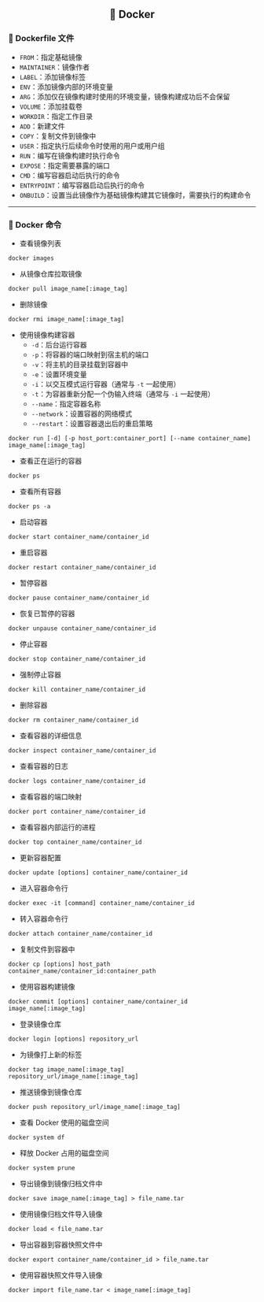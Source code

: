 <h2 align="center">📔 Docker</h2>

### 🐳 Dockerfile 文件

* `FROM`：指定基础镜像
* `MAINTAINER`：镜像作者
* `LABEL`：添加镜像标签
* `ENV`：添加镜像内部的环境变量
* `ARG`：添加仅在镜像构建时使用的环境变量，镜像构建成功后不会保留
* `VOLUME`：添加挂载卷
* `WORKDIR`：指定工作目录
* `ADD`：新建文件
* `COPY`：复制文件到镜像中
* `USER`：指定执行后续命令时使用的用户或用户组
* `RUN`：编写在镜像构建时执行命令
* `EXPOSE`：指定需要暴露的端口
* `CMD`：编写容器启动后执行的命令
* `ENTRYPOINT`：编写容器启动后执行的命令
* `ONBUILD`：设置当此镜像作为基础镜像构建其它镜像时，需要执行的构建命令

---

### 🔑 Docker 命令

* 查看镜像列表

```shell
docker images
```

* 从镜像仓库拉取镜像

```shell
docker pull image_name[:image_tag]
```

* 删除镜像

```shell
docker rmi image_name[:image_tag]
```

* 使用镜像构建容器
    * `-d`：后台运行容器
    * `-p`：将容器的端口映射到宿主机的端口
    * `-v`：将主机的目录挂载到容器中
    * `-e`：设置环境变量
    * `-i`：以交互模式运行容器（通常与 `-t` 一起使用）
    * `-t`：为容器重新分配一个伪输入终端（通常与 `-i` 一起使用）
    * `--name`：指定容器名称
    * `--network`：设置容器的网络模式
    * `--restart`：设置容器退出后的重启策略

```shell
docker run [-d] [-p host_port:container_port] [--name container_name] image_name[:image_tag]
```

* 查看正在运行的容器

```shell
docker ps
```

* 查看所有容器

```shell
docker ps -a
```

* 启动容器

```shell
docker start container_name/container_id
```

* 重启容器

```shell
docker restart container_name/container_id
```

* 暂停容器

```shell
docker pause container_name/container_id
```

* 恢复已暂停的容器

```shell
docker unpause container_name/container_id
```

* 停止容器

```shell
docker stop container_name/container_id
```

* 强制停止容器

```shell
docker kill container_name/container_id
```

* 删除容器

```shell
docker rm container_name/container_id
```

* 查看容器的详细信息

```shell
docker inspect container_name/container_id
```

* 查看容器的日志

```shell
docker logs container_name/container_id
```

* 查看容器的端口映射

```shell
docker port container_name/container_id
```

* 查看容器内部运行的进程

```shell
docker top container_name/container_id
```

* 更新容器配置

```shell
docker update [options] container_name/container_id
```

* 进入容器命令行

```shell
docker exec -it [command] container_name/container_id
```

* 转入容器命令行

```shell
docker attach container_name/container_id
```

* 复制文件到容器中

```shell
docker cp [options] host_path container_name/container_id:container_path
```

* 使用容器构建镜像

```shell
docker commit [options] container_name/container_id image_name[:image_tag]
```

* 登录镜像仓库

```shell
docker login [options] repository_url
```

* 为镜像打上新的标签

```shell
docker tag image_name[:image_tag] repository_url/image_name[:image_tag]
```

* 推送镜像到镜像仓库

```shell
docker push repository_url/image_name[:image_tag]
```

* 查看 Docker 使用的磁盘空间

```shell
docker system df
```

* 释放 Docker 占用的磁盘空间

```shell
docker system prune
```

* 导出镜像到镜像归档文件中

```shell
docker save image_name[:image_tag] > file_name.tar
```

* 使用镜像归档文件导入镜像

```shell
docker load < file_name.tar
```

* 导出容器到容器快照文件中

```shell
docker export container_name/container_id > file_name.tar
```

* 使用容器快照文件导入镜像

```shell
docker import file_name.tar < image_name[:image_tag]
```
